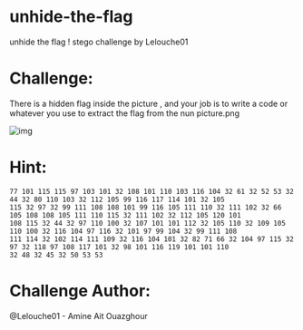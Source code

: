 # unhide-the-flag
unhide the flag ! stego challenge by Lelouche01

# Challenge:
There is a hidden flag inside the picture , and your job is to write a code or whatever you use to extract the flag from the nun picture.png

![img](https://media.discordapp.net/attachments/794339193051414609/796241961300131850/stegano.png)

# Hint:

```
77 101 115 115 97 103 101 32 108 101 110 103 116 104 32 61 32 52 53 32 44 32 80 110 103 32 112 105 99 116 117 114 101 32 105 
115 32 97 32 99 111 108 108 101 99 116 105 111 110 32 111 102 32 66 105 108 108 105 111 110 115 32 111 102 32 112 105 120 101 
108 115 32 44 32 97 110 100 32 107 101 101 112 32 105 110 32 109 105 110 100 32 116 104 97 116 32 101 97 99 104 32 99 111 108 
111 114 32 102 114 111 109 32 116 104 101 32 82 71 66 32 104 97 115 32 97 32 118 97 108 117 101 32 98 101 116 119 101 101 110 
32 48 32 45 32 50 53 53
```

# Challenge Author:

@Lelouche01 - Amine Ait Ouazghour
